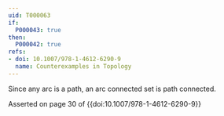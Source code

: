 ```yaml
---
uid: T000063
if:
  P000043: true
then:
  P000042: true
refs:
- doi: 10.1007/978-1-4612-6290-9
  name: Counterexamples in Topology
---
```


Since any arc is a path, an arc connected set is path connected.

Asserted on page 30 of {{doi:10.1007/978-1-4612-6290-9}}
